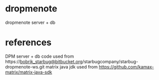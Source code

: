 # dropmenote
dropmenote server + db

# references
DPM server + db code used from https://bobrik_starbug@bitbucket.org/starbugcompany/starbug-dropmenote-ws.git
matrix java jdk used from https://github.com/kamax-matrix/matrix-java-sdk
